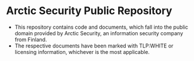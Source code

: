 # Arctic Security Public Repository

* This repository contains code and documents, which fall into the public domain provided
  by Arctic Security, an information security company from Finland.
* The respective documents have been marked with TLP:WHITE or licensing information, 
  whichever is the most applicable.
